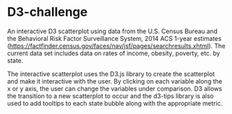 # D3-challenge

An interactive D3 scatterplot using data from the U.S. Census Bureau and the Behavioral Risk Factor Surveillance System, 2014 ACS 1-year estimates (https://factfinder.census.gov/faces/nav/jsf/pages/searchresults.xhtml). The current data set includes data on rates of income, obesity, poverty, etc. by state.


The interactive scatterplot uses the D3.js library to create the scatterplot and make it interactive with the user. By clicking on each variable along the x or y axis, the user can change the variables under comparison. D3 allows the transition to a new scatterplot to occur and the d3-tips library is also used to add tooltips to each state bubble along with the appropriate metric.
